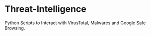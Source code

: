 # Threat-Intelligence
Python Scripts to Interact with VirusTotal, Malwares and Google Safe Browsing. 
